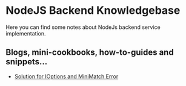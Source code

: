 # NodeJS Backend Knowledgebase

Here you can find some notes about NodeJs backend service implementation.

## Blogs, mini-cookbooks, how-to-guides and snippets...

* [Solution for IOptions and MiniMatch Error](./IOptions%20&%20MiniMatch.md)
